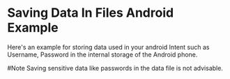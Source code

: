 # Saving Data In Files Android Example

Here's an example for storing data used in your android Intent such as Username, Password in the internal storage of the Android phone.


#Note
Saving sensitive data like passwords in the data file is not advisable.
